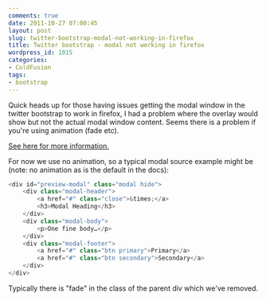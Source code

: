 ```yaml
---
comments: true
date: 2011-10-27 07:00:45
layout: post
slug: twitter-bootstrap-modal-not-working-in-firefox
title: Twitter bootstrap - modal not working in firefox
wordpress_id: 1015
categories:
- ColdFusion
tags:
- bootstrap
---
```


Quick heads up for those having issues getting the modal window in the twitter bootstrap to work in firefox, I had a problem where the overlay would show but not the actual modal window content. Seems there is a problem if you're using animation (fade etc).

[See here for more information.](https://github.com/twitter/bootstrap/issues/240)

For now we use no animation, so a typical modal source example might be (note: no animation as is the default in the docs):

``` javascript
<div id="preview-modal" class="modal hide">
	<div class="modal-header">
		<a href="#" class="close">&times;</a>
		<h3>Modal Heading</h3>
	</div>
	<div class="modal-body">
		<p>One fine body…</p>
	</div>
	<div class="modal-footer">
		<a href="#" class="btn primary">Primary</a>
		<a href="#" class="btn secondary">Secondary</a>
	</div>
</div>
```

Typically there is "fade" in the class of the parent div which we've removed.
